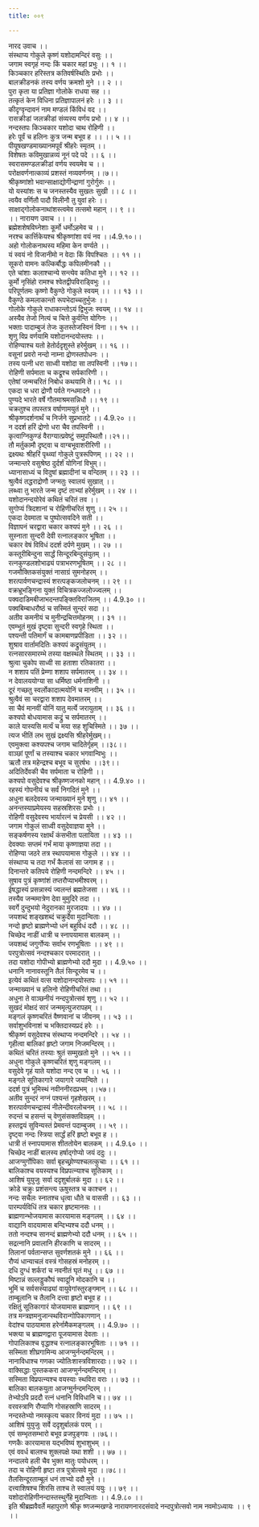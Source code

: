 ```yaml
---
title: ००९

---
```

नारद उवाच ।।  
संस्थाप्य गोकुले कृष्णं यशोदामन्दिरं वसुः ।।  
जगाम स्वगृहं नन्दः किं चकार महां प्रभुः ।। १ ।।  
किञ्चकार हरिस्तत्र कतिवर्षस्थितिः प्रभोः ।।  
बालक्रीडनकं तस्य वर्णय क्रमशो मुने ।। २ ।।  
पुरा कृता या प्रतिज्ञा गोलोके राधया सह ।।  
तत्कृतं केन विधिना प्रतिज्ञापालनं हरेः ।। ३ ।।  
कीदृग्वृन्दावनं नाम मण्डलं किंविधं वद ।।  
रासक्रीडां जलक्रीडां संव्यस्य वर्णय प्रभो ।। ४ ।।  
नन्दस्तपः किञ्चकार यशोदा चाथ रोहिणी ।।  
हरेः पूर्वं च हलिनः कुत्र जन्म बभूव ह ।। ।। ५ ।।  
पीयूषखण्डमाख्यानमपूर्वं श्रीहरेः स्मृतम् ।।  
विशेषतः कविमुखान्नव्यं नूनं पदे पदे ।। ६ ।।  
स्वरासमण्डलक्रीडां वर्णय स्वयमेव च ।।  
परोक्षवर्णनात्काव्यं प्रशस्तं नव्यवर्णनम् ।।७।।  
श्रीकृष्णांशो भवान्साक्षाद्योगीन्द्राणां गुरोर्गुरुः ।।  
यो यस्यांशः स च जनस्तस्यैव सुखतः सुखी ।। ८ ।।  
त्वयैव वर्णितौ पादौ विलीनौ तु युवां हरेः ।।  
साक्षाद्गोलोकनाथांशस्त्वमेव तत्समो महान् ।। ९ ।।  
।। नारायण उवाच ।। ।।  
ब्रह्मेशशेषविघ्नेशाः कूर्मो धर्मोऽहमेव च ।।  
नरश्च कार्त्तिकेयश्च श्रीकृष्णांशा वयं नव ।।4.9.१०।।  
अहो गोलोकनाथस्य महिमा केन वर्ण्यते ।।  
यं स्वयं नो विजानीमो न वेदाः किं विपश्चितः ।। ११ ।।  
सूकरो वामनः कल्किर्बौद्धः कपिलमीनकौ ।।  
एते चांशाः कलाश्चान्ये सन्त्येव कतिधा मुने ।। १२ ।।  
कूर्मो नृसिंहो रामश्च श्वेतद्वीपविराड्विभुः ।।  
परिपूर्णतमः कृष्णो वैकुण्ठे गोकुले स्वयम् ।। ।। १३ ।।  
वैकुण्ठे कमलाकान्तो रूपभेदाच्चतुर्भुजः ।।  
गोलोके गोकुले राधाकान्तोऽयं द्विभुजः स्वयम् ।। १४ ।।  
अस्यैव तेजो नित्यं च चित्ते कुर्वन्ति योगिनः ।।  
भक्ताः पादाम्बुजं तेजः कुतस्तेजस्विनं विना ।। १५ ।।  
शृणु विप्र वर्णयामि यशोदानन्दयोस्तपः ।।  
रोहिण्याश्च यतो हेतोर्ददृशुस्ते हरेर्मुखम् ।। १६ ।।  
वसूनां प्रवरो नन्दो नाम्ना द्रोणस्तपोधनः ।।  
तस्य पत्नी धरा साध्वी यशोदा सा तपस्विनी ।।१७।।  
रोहिणी सर्पमाता च कद्रूश्च सर्पकारिणी ।।  
एतेषां जन्मचरितं निबोध कथयामि ते।। १८ ।।  
एकदा च धरा द्रोणौ पर्वते गन्धमादने ।।  
पुण्यदे भारते वर्षे गौतमाश्रमसन्निधौ ।। १९ ।।  
चक्रतुश्च तपस्तत्र वर्षाणामयुतं मुने ।।  
श्रीकृष्णदर्शनार्थं च निर्जने सुप्रभातटे ।। 4.9.२० ।।  
न ददर्श हरिं द्रोणो धरा चैव तपस्विनी ।।  
कृत्वाग्निकुण्डं वैराग्यात्प्रवेष्टुं समुपस्थितौ।।२१।।  
तौ मर्तुकामौ दृष्ट्वा च वाग्बभूवाशरीरिणी ।।  
द्रक्ष्यथः श्रीहरिं पृथ्व्यां गोकुले पुत्ररूपिणम् ।। २२ ।।  
जन्मान्तरे वसुश्रेष्ठ दुर्दर्शं योगिनां विभुम्।।  
ध्यानासाध्यं च विदुषां ब्रह्मादीनां च वन्दितम् ।। २३ ।।  
श्रुत्वैवं तद्धराद्रोणौ जग्मतुः स्वालयं सुखात् ।।  
लब्ध्वा तु भारते जन्म दृष्टं ताभ्यां हरेर्मुखम् ।। २४ ।।  
यशोदानन्दयोरेवं कथितं चरितं तव ।।  
सुगोप्यं त्रिदशानां च रोहिणीचरितं शृणु ।। २५ ।।  
एकदा देवमाता च पुष्पोत्सवदिने सती ।।  
विज्ञापनं चरद्वारा चकार कश्यपं मुने ।। २६ ।।  
सुस्नाता सुन्दरी देवी रत्नालङ्कार भूषिता ।।  
चकार वेषं विविधं ददर्श दर्पणे मुखम् ।। २७ ।।  
कस्तूरीबिन्दुना सार्द्धं सिन्दूरबिन्दुसंयुतम् ।।  
रत्नकुण्डलशोभाढ्यं पत्राभरणभूषितम् ।। २८ ।।  
गजमौक्तिकसंयुक्तं नासाग्रं सुमनोहरम् ।।  
शरत्पार्वणचन्द्रास्यं शरत्पङ्कजलोचनम् ।। २९ ।।  
वक्रभ्रूभङ्गिना युक्तं विचित्रकज्जलोज्ज्वलम् ।।  
पक्वदाडिमबीजाभदन्तपङ्क्तिविराजितम् ।। 4.9.३० ।।  
पक्वबिम्बाधरौष्ठं च सस्मितं सुन्दरं सदा ।।  
अतीव कमनीयं च मुनीन्द्रचित्तमोहनम् ।। ३१ ।।  
एवम्भूतं मुखं दृष्ट्वा सुन्दरी स्वगृहे स्थिता ।।  
पश्यन्ती पतिमार्गं च कामबाणप्रपीडिता ।। ३२ ।।  
शुश्राव वार्तामदितिः कश्यपं कद्रुसंयुतम् ।।  
रत्नसारसमारम्भे तस्या वक्षस्थले स्थितम् ।। ३३ ।।  
श्रुत्वा चुकोप साध्वी सा हताशा रतिकातरा ।।  
न शशाप पतिं प्रेम्णा शशाप सर्पमातरम् ।। ३४ ।।  
न देवालययोग्या सा धर्मिष्ठा धर्मनाशिनी ।।  
दूरं गच्छतु स्वर्लोकादात्मयोनिं च मानवीम् ।। ३५ ।।  
श्रुत्वैवं सा चरद्वारा शशाप देवमातरम् ।।  
सा चैवं मानवीं योनिं यातु मर्त्ये जरायुताम् ।। ३६ ।।  
कश्यपो बोधयामास कद्रुं च सर्पमातरम् ।।  
काले यास्यसि मर्त्यं च मया सह शुचिस्मिते ।। ३७ ।।  
त्यज भीतिं लभ सुखं द्रक्ष्यसि श्रीहरेर्मुखम्।।  
एवमुक्त्वा कश्यपश्च जगाम चादितेर्गृहम् ।।३८।।  
वाञ्छां पूर्णां च तस्याश्च चकार भगवान्विभुः ।।  
ऋतौ तत्र महेन्द्रश्च बभूव च सुरर्षभः ।।३९।।  
अदितिर्देवकी चैव सर्पमाता च रोहिणी ।।  
कश्यपो वसुदेवश्च श्रीकृष्णजनको महान् ।। 4.9.४० ।।  
रहस्यं गोपनीयं च सर्वं निगदितं मुने ।।  
अधुना बलदेवस्य जन्माख्यानं मुने शृणु ।। ४१ ।।  
अनन्तस्याप्रमेयस्य सहस्रशिरसः प्रभोः ।।  
रोहिणी वसुदेवस्य भार्यारत्नं च प्रेयसी ।। ४२ ।।  
जगाम गोकुलं साध्वी वसुदेवाज्ञया मुने ।।  
सङ्कर्षणस्य रक्षार्थं कंसभीता पलायिता ।। ४३ ।।  
देवक्याः सप्तमं गर्भं माया कृष्णाज्ञया तदा ।।  
रोहिण्या जठरे तत्र स्थापयामास गोकुले ।। ४४ ।।  
संस्थाप्य च तदा गर्भं कैलासं सा जगाम ह ।।  
दिनान्तरे कतिपये रोहिणी नन्दमन्दिरे ।। ४५ ।।  
सुषाव पुत्रं कृष्णांशं तप्तरौप्याभमीश्वरम् ।।  
ईषद्धास्यं प्रसन्नास्यं ज्वलन्तं ब्रह्मतेजसा ।। ४६ ।।  
तस्यैव जन्ममात्रेण देवा मुमुदिरे तदा ।।  
स्वर्गे दुन्दुभयो नेदुरानका मुरजादयः ।। ४७ ।।  
जयशब्दं शङ्खशब्दं चक्रुर्देवा मुदान्विताः ।।  
नन्दो हृष्टो ब्राह्मणेभ्यो धनं बहुविधं ददौ ।। ४८ ।।  
चिच्छेद नाडीं धात्री च स्नापयामास बालकम् ।।  
जयशब्दं जगुर्गोप्यः सर्वाभ रणभूषिताः ।। ४९ ।।  
परपुत्रोत्सवं नन्दश्चकार परमादरात् ।।  
तदा यशोदा गोपीभ्यो ब्राह्मणेभ्यो ददौ मुदा ।। 4.9.५० ।।  
धनानि नानावस्तूनि तैलं सिन्दूरमेव च ।।  
इत्येवं कथितं वत्स यशोदानन्दयोस्तपः ।। ५१ ।।  
जन्माख्यानं च हलिनो रोहिणीचरितं तथा ।।  
अधुना ते वाञ्छनीयं नन्दपुत्रोत्सवं शृणु ।। ५२ ।।  
सुखदं मोक्षदं सारं जन्ममृत्युजरापहम् ।।  
मङ्गलं कृष्णचरितं वैष्णवानां च जीवनम् ।। ५३ ।।  
सर्वाशुभविनाशं च भक्तिदास्यप्रदं हरेः ।।  
श्रीकृष्णं वसुदेवश्च संस्थाप्य नन्दमन्दिरे ।। ५४ ।।  
गृहीत्वा बालिकां हृष्टो जगाम निजमन्दिरम् ।।  
कथितं चरितं तस्याः श्रुतं सम्मुखतो मुने ।। ५५ ।।  
अधुना गोकुले कृष्णचरितं शृणु मङ्गलम् ।।  
वसुदेवे गृहं याते यशोदा नन्द एव च ।। ५६ ।।  
मङ्गले सूतिकागारे जयागारे जयान्विते ।।  
ददर्श पुत्रं भूमिस्थं नवीननीरदप्रभम् ।।५७।।  
अतीव सुन्दरं नग्नं पश्यन्तं गृहशेखरम् ।।  
शरत्पार्वणचन्द्रास्यं नीलेन्दीवरलोचनम् ।। ५८ ।।  
रुदन्तं च हसन्तं च् वेणुसंसक्तविग्रहम् ।।  
हस्तद्वयं सुविन्यस्तं प्रेमवन्तं पदाम्बुजम् ।। ५९ ।।  
दृष्ट्वा नन्दः स्त्रिया सार्द्धं हरिं हृष्टो बभूव ह ।।  
धात्री तं स्नापयामास शीततोयेन बालकम् ।। 4.9.६० ।।  
चिच्छेद नाडीं बालस्य हर्षाद्गोप्यो जयं ददुः ।।  
आजग्मुर्गोपिकाः सर्वा बृहच्छ्रोण्यश्चलत्कुचाः ।। ६१ ।।  
बालिकाश्च वयस्यश्च विप्रपत्न्याश्च सूतिकाम् ।।  
आशिषं युयुजुः सर्वा ददृशुर्बालकं मुदा ।। ६२ ।।  
क्रोडे चक्रुः प्रशंसन्त्य ऊषुस्तत्र च काश्चन ।।  
नन्दः सचैलः स्नातश्च धृत्वा धौते च वाससी ।। ६३ ।।  
पारम्पर्यविधिं तत्र चकार हृष्टमानसः ।।  
ब्राह्मणान्भोजयामास कारयामास मङ्गलम् ।। ६४ ।।  
वाद्यानि वादयामास बन्दिभ्यश्च ददौ धनम् ।।  
ततो नन्दश्च सानन्दं ब्राह्मणेभ्यो ददौ धनम् ।। ६५ ।।  
सद्रत्नानि प्रवालानि हीरकाणि च सादरम् ।।  
तिलानां पर्वतान्सप्त सुवर्णशतकं मुने ।। ६६ ।।  
रौप्यं धान्याचलं वस्त्रं गोसहस्रं मनोहरम् ।।  
दधि दुग्धं शर्करां च नवनीतं घृतं मधु ।। ६७ ।।  
मिष्टान्नं सल्लड्डुकौघं स्वादूनि मोदकानि च ।।  
भूमिं च सर्वसस्याढ्यां वायुवेगांस्तुरङ्गमान् ।। ६८ ।।  
ताम्बूलानि च तैलानि दत्त्वा हृष्टो बभूव ह ।।  
रक्षितुं सूतिकागारं योजयामास ब्राह्मणान् ।। ६९ ।।  
तत्र मन्त्रज्ञमनुजान्स्थविरान्गोपिकागणान् ।।  
वेदांश्च पाठयामास हरेर्नामैकमङ्गलम् ।। 4.9.७० ।।  
भक्त्या च ब्राह्मणद्वारा पूजयामास देवताः ।।  
गोपालिकाश्च वृद्धाश्च रत्नालङ्कारभूषिताः ।। ७१ ।।  
सस्मिता शीघ्रगामिन्य आजग्मुर्नन्दमन्दिरम् ।।  
नानाविधाश्च गणका ज्योतिःशास्त्रविशारदाः।। ७२ ।।  
वाक्सिद्धाः पुस्तककरा आजग्मुर्नन्दमन्दिरम् ।।  
सस्मिता विप्रपत्न्यश्च वयस्याः स्थविरा वराः ।। ७३ ।।  
बालिका बालकयुता आजग्मुर्नन्दमन्दिरम् ।।  
तेभ्योऽपि प्रददौ रत्नं धनानि विविधानि च।। ७४ ।।  
वरवस्त्राणि रौप्याणि गोसहस्राणि सादरम् ।।  
नन्दस्तेभ्यो नमस्कृत्य चकार विनयं मुदा ।। ७५ ।।  
आशिषं युयुजुः सर्वे ददृशुर्बालकं परम् ।।  
एवं सम्भृतसम्भारो बभूव व्रजपुङ्गवः ।।७६।।  
गणकैः कारयामास यद्भविष्यं शुभाशुभम् ।।  
एवं ववर्ध बालश्च शुक्लपक्षे यथा शशी ।। ७७ ।।  
नन्दालये हली चैव भुक्त मातुः पयोधरम् ।।  
तदा च रोहिणी हृष्टा तत्र पुत्रोत्सवे मुदा ।।७८।।  
तैलसिन्दूरताम्बूलं धनं ताभ्यो ददौ मुने ।।  
दत्त्वाशिषश्च शिरसि ताश्च ते स्वालयं ययुः ।। ७९ ।।  
यशोदारोहिणीनन्दास्तस्थुर्गेहे मुदान्विताः ।। 4.9.८० ।।  
इति श्रीब्रह्मवैवर्ते महापुराणे श्रीकृ ष्णजन्मखण्डे नारायणनारदसंवादे नन्दपुत्रोत्सवो नाम नवमोऽध्यायः ।। ९ ।।